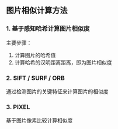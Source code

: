 ## 图片相似计算方法

### 1. 基于感知哈希计算图片相似度

主要步骤：
1. 计算图片的哈希值
2. 计算哈希的汉明距离距离，即为图片相似度

### 2. SIFT / SURF / ORB

通过检测图片的关键特征来计算图片的相似度

### 3. PIXEL

基于图片像素比较计算相似度
